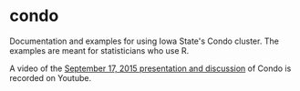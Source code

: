 # condo

Documentation and examples for using Iowa State's Condo cluster. The examples are meant for statisticians who use R.

A video of the [September 17, 2015 presentation and discussion](https://youtu.be/Z7RCnzSkNcQ) of Condo is recorded on Youtube.